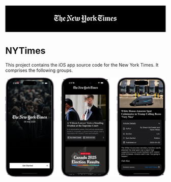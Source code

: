 <p align="center">
     <img src="https://github.com/pushpsenairekar2911/NYTimes/blob/main/Assets/header.png" />
</p>

# NYTimes

This project contains the iOS app source code for the New York Times. It comprises the following groups. <br />

<div style="
    display: flex;
    align-items: center;
    justify-content: center;">
   <img src="https://github.com/pushpsenairekar2911/NYTimes/blob/main/Assets/screenshots.png" />
</div>
